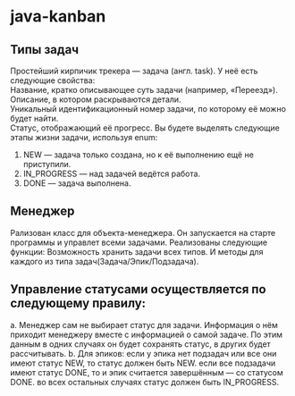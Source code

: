 # java-kanban
Типы задач
----
Простейший кирпичик трекера — задача (англ. task). У неё есть следующие свойства:  
Название, кратко описывающее суть задачи (например, «Переезд»).  
Описание, в котором раскрываются детали.  
Уникальный идентификационный номер задачи, по которому её можно будет найти.  
Статус, отображающий её прогресс. Вы будете выделять следующие этапы жизни задачи, используя enum:  
1. NEW — задача только создана, но к её выполнению ещё не приступили.  
2. IN_PROGRESS — над задачей ведётся работа.  
3. DONE — задача выполнена.  

Менеджер
----
Рализован класс для объекта-менеджера. Он запускается на старте программы и управлет всеми задачами. Реализованы следующие функции:
Возможность хранить задачи всех типов. И методы для каждого из типа задач(Задача/Эпик/Подзадача).

Управление статусами осуществляется по следующему правилу:
----
 a. Менеджер сам не выбирает статус для задачи. Информация о нём приходит менеджеру вместе с информацией о самой задаче. По этим данным в одних случаях он будет сохранять статус, в других будет рассчитывать.
 b. Для эпиков:
если у эпика нет подзадач или все они имеют статус NEW, то статус должен быть NEW.
если все подзадачи имеют статус DONE, то и эпик считается завершённым — со статусом DONE.
во всех остальных случаях статус должен быть IN_PROGRESS.
